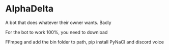 # AlphaDelta
A bot that does whatever their owner wants. Badly

For the bot to work 100%, you need to download

FFmpeg and add the bin folder to path, pip install PyNaCl and discord voice

